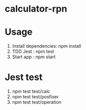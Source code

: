 # calculator-rpn

# Usage

1. Install dependencies: npm install
2. TDD Jest : npm test
3. Start app : npm start

# Jest test

1. npm test test/calc
2. npm test test/posfixer
3. npm test test/operation
